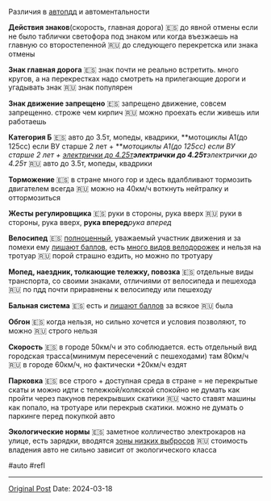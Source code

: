 Различия в [автопдд](1928.md) и автоментальности

**Действия знаков**(скорость, главная дорога)
🇪🇸 до явной отмены если не было таблички светофора под знаком или когда въезжаешь на главную со второстепенной
🇷🇺 до следующего перекретска или знака отмены

**Знак главная дорога**
🇪🇸 знак почти не реально встретить. много кругов, а на перекрестках надо смотреть на прилегающие дороги и угадывать знак
🇷🇺 знак популярен

**Знак движение запрещено**
🇪🇸 запрещено движение, совсем запрещенно. строже чем кирпич
🇷🇺 можно проехать если живешь или работаешь

**Категория Б**
🇪🇸 авто до 3.5т, мопеды, квадрики, **мотоциклы А1(до 125сс) если ВУ старше 2 лет + ***мотоциклы А1(до 125сс) если ВУ старше 2 лет + *[электрички до 4.25т](1725.md)**электрички до 4.25т***электрички до 4.25т*
🇷🇺 авто до 3.5т, мопеды, квадрики

**Торможение**
🇪🇸 в стране много гор и здесь вдалбливают тормозить двигателем всегда
🇷🇺 можно на 40км/ч воткнуть нейтралку и оттормозиться

**Жесты регулировщика**
🇪🇸 руки в стороны, рука вверх
🇷🇺 руки в стороны, рука вверх, **рука вперед***рука вперед*

**Велосипед**
🇪🇸 [полноценный](1939.md), уважаемый участник движения и за помехи ему [лишают баллов](1936.md), есть [много видов велодорожек](1452.md) и нельзя на тротуар
🇷🇺 порой страшно ездить, но можно по тротуару

**Мопед, наездник, толкающие тележку, повозка**
🇪🇸 отдельные виды транспорта, со своими знаками, отличиями от велосипеда и пешехода
🇷🇺 по пдд почти приравнены к велосипеду или пешеходу

**Бальная система**
🇪🇸 есть и [лишают баллов](1936.md) за всякое
🇷🇺 была

**Обгон**
🇪🇸 когда нельзя, но сильно хочется и условия позволяют, то можно
🇷🇺 строго нельзя

**Скорость**
🇪🇸 в городе 50км/ч и это соблюдается. есть отдельный вид городская трасса(минимум пересечений с пешеходами) там 80км/ч
🇷🇺 в городе 60км/ч, но фактически +20км/ч ездят

**Парковка**
🇪🇸 все строго + доступная среда в стране = не перекрытые скаты и можно идти с тележкой/коляской спокойно не думать как пройти через пакунов перекрывших скатики
🇷🇺 часто ставят машины как попало, на тротуаре или перекрыв скатики. можно не думать о паркинге перед покупкой авто

**Экологические нормы**
🇪🇸 заметное колличество электрокаров на улице, есть зарядки, вводятся [зоны низких выбросов](1887.md)
🇷🇺 стоимость владения авто не сильно зависит от экологического класса

#auto #refl

---
[Original Post](https://t.me/lev2tarragona/1993)
Date: 2024-03-18

